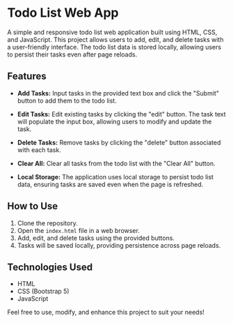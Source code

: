 # Todo List Web App

A simple and responsive todo list web application built using HTML, CSS, and JavaScript. This project allows users to add, edit, and delete tasks with a user-friendly interface. The todo list data is stored locally, allowing users to persist their tasks even after page reloads.

## Features

- **Add Tasks:** Input tasks in the provided text box and click the "Submit" button to add them to the todo list.

- **Edit Tasks:** Edit existing tasks by clicking the "edit" button. The task text will populate the input box, allowing users to modify and update the task.

- **Delete Tasks:** Remove tasks by clicking the "delete" button associated with each task.

- **Clear All:** Clear all tasks from the todo list with the "Clear All" button.

- **Local Storage:** The application uses local storage to persist todo list data, ensuring tasks are saved even when the page is refreshed.

## How to Use

1. Clone the repository.
2. Open the `index.html` file in a web browser.
3. Add, edit, and delete tasks using the provided buttons.
4. Tasks will be saved locally, providing persistence across page reloads.

## Technologies Used

- HTML
- CSS (Bootstrap 5)
- JavaScript

Feel free to use, modify, and enhance this project to suit your needs!


